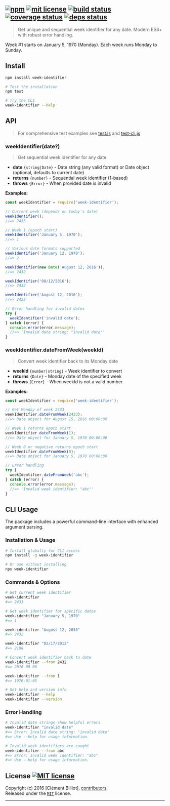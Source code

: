 ## [![npm][npmjs-img]][npmjs-url] [![mit license][license-img]][license-url] [![build status][travis-img]][travis-url] [![coverage status][coveralls-img]][coveralls-url] [![deps status][daviddm-img]][daviddm-url]

> Get unique and sequential week identifier for any date. Modern ES6+ with robust error handling.

Week #1 starts on January 5, 1970 (Monday). Each week runs Monday to Sunday.

## Install
```bash
npm install week-identifier

# Test the installation
npm test

# Try the CLI
week-identifier --help
```


## API
> For comprehensive test examples see [test.js](./test.js) and [test-cli.js](./test-cli.js)

### weekIdentifier(date?)
> Get sequential week identifier for any date

- **date** `{string|Date}` - Date string (any valid format) or Date object (optional, defaults to current date)
- **returns** `{number}` - Sequential week identifier (1-based)
- **throws** `{Error}` - When provided date is invalid

**Examples:**

```js
const weekIdentifier = require('week-identifier');

// Current week (depends on today's date)
weekIdentifier();
//=> 2433

// Week 1 (epoch start)
weekIdentifier('January 5, 1970');
//=> 1

// Various date formats supported
weekIdentifier('January 12, 1970');
//=> 2

weekIdentifier(new Date('August 12, 2016'));
//=> 2432

weekIdentifier('08/12/2016');
//=> 2432

weekIdentifier('August 12, 2016');
//=> 2432

// Error handling for invalid dates
try {
  weekIdentifier('invalid date');
} catch (error) {
  console.error(error.message);
  //=> 'Invalid date string: "invalid date"'
}
```

### weekIdentifier.dateFromWeek(weekId)
> Convert week identifier back to its Monday date

- **weekId** `{number|string}` - Week identifier to convert
- **returns** `{Date}` - Monday date of the specified week
- **throws** `{Error}` - When weekId is not a valid number

**Examples:**

```js
const weekIdentifier = require('week-identifier');

// Get Monday of week 2433
weekIdentifier.dateFromWeek(2433);
//=> Date object for August 15, 2016 00:00:00

// Week 1 returns epoch start
weekIdentifier.dateFromWeek(1);
//=> Date object for January 5, 1970 00:00:00

// Week 0 or negative returns epoch start
weekIdentifier.dateFromWeek(0);
//=> Date object for January 5, 1970 00:00:00

// Error handling
try {
  weekIdentifier.dateFromWeek('abc');
} catch (error) {
  console.error(error.message);
  //=> 'Invalid week identifier: "abc"'
}
```

## CLI Usage

The package includes a powerful command-line interface with enhanced argument parsing.

### Installation & Usage

```bash
# Install globally for CLI access
npm install -g week-identifier

# Or use without installing
npx week-identifier
```

### Commands & Options

```bash
# Get current week identifier
week-identifier
#=> 2433

# Get week identifier for specific dates  
week-identifier "January 5, 1970"
#=> 1

week-identifier "August 12, 2016"  
#=> 2432

week-identifier "02/17/2012"
#=> 2198

# Convert week identifier back to date
week-identifier --from 2432
#=> 2016-08-08

week-identifier --from 1
#=> 1970-01-05

# Get help and version info
week-identifier --help
week-identifier --version
```

### Error Handling

```bash
# Invalid date strings show helpful errors
week-identifier "invalid date"
#=> Error: Invalid date string: "invalid date"
#=> Use --help for usage information.

# Invalid week identifiers are caught
week-identifier --from abc  
#=> Error: Invalid week identifier: "abc"
#=> Use --help for usage information.
```


## License [![MIT license][license-img]][license-url]
Copyright (c) 2016 [Clément Billiot], [contributors][contrib-graf].  
Released under the [`MIT`][license-url] license.


[npmjs-url]: http://npm.im/week-identifier
[npmjs-img]: https://img.shields.io/npm/v/week-identifier.svg?style=flat&label=week-identifier

[coveralls-url]: https://coveralls.io/r/throll/week-identifier?branch=master
[coveralls-img]: https://img.shields.io/coveralls/throll/week-identifier.svg?style=flat

[license-url]: https://github.com/throll/week-identifier/blob/master/license.md
[license-img]: https://img.shields.io/badge/license-MIT-blue.svg?style=flat

[travis-url]: https://travis-ci.org/throll/week-identifier
[travis-img]: https://img.shields.io/travis/throll/week-identifier.svg?style=flat

[daviddm-url]: https://david-dm.org/throll/week-identifier
[daviddm-img]: https://img.shields.io/david/dev/throll/week-identifier.svg?style=flat

[author-github]: https://github.com/throll

[contrib-graf]: https://github.com/throll/week-identifier/graphs/contributors

***
